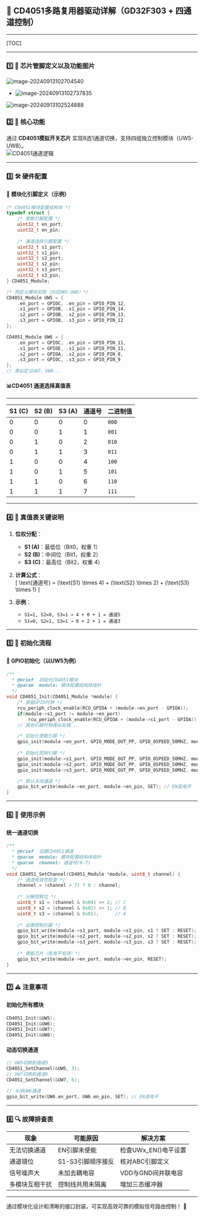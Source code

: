 ## 📌 CD4051多路复用器驱动详解（GD32F303 + 四通道控制）

------

[TOC]

------

### **1️⃣ 🎯 芯片管脚定义以及功能图片**

![image-20240913102704540](E:\study\typora\some_record\CD4051\assets\image-20240913102704540.png)

- ![image-20240913102737835](E:\study\typora\some_record\CD4051\assets\image-20240913102737835.png)

![image-20240913102524888](E:\study\typora\some_record\CD4051\assets\image-20240913102524888.png)

### **2️⃣ 🎯 核心功能**

通过 **CD4051模拟开关芯片** 实现8选1通道切换，支持四组独立控制模块（UW5-UW8）。  
![CD4051通道逻辑](https://www.ti.com/ds_dgm/images/fbd_sbos227a.gif)

---

### **3️⃣ 🛠️ 硬件配置**

#### 📍 **模块化引脚定义（示例）**

```c
/* CD4051模块配置结构体 */
typedef struct {
    /* 使能引脚配置 */
    uint32_t en_port;
    uint32_t en_pin;
  
    /* 通道选择引脚配置 */
    uint32_t s1_port;
    uint32_t s1_pin;
    uint32_t s2_port;
    uint32_t s2_pin;
    uint32_t s3_port;
    uint32_t s3_pin;
} CD4051_Module;

/* 预定义模块实例（对应UW5-UW8）*/
CD4051_Module UW5 = {
    .en_port = GPIOC, .en_pin = GPIO_PIN_12,
    .s1_port = GPIOB, .s1_pin = GPIO_PIN_14,
    .s2_port = GPIOB, .s2_pin = GPIO_PIN_13,
    .s3_port = GPIOB, .s3_pin = GPIO_PIN_12
};

CD4051_Module UW6 = {
    .en_port = GPIOC, .en_pin = GPIO_PIN_11,
    .s1_port = GPIOE, .s1_pin = GPIO_PIN_11,
    .s2_port = GPIOA, .s2_pin = GPIO_PIN_8,
    .s3_port = GPIOC, .s3_pin = GPIO_PIN_9
};
// 类似定义UW7、UW8...
```

#### 📊CD4051 通道选择真值表

---

| **S1 (C)** | **S2 (B)** | **S3 (A)** | **通道号** | **二进制值** |
| ---------- | ---------- | ---------- | ---------- | ------------ |
| 0          | 0          | 0          | 0          | `000`        |
| 0          | 0          | 1          | 1          | `001`        |
| 0          | 1          | 0          | 2          | `010`        |
| 0          | 1          | 1          | 3          | `011`        |
| 1          | 0          | 0          | 4          | `100`        |
| 1          | 0          | 1          | 5          | `101`        |
| 1          | 1          | 0          | 6          | `110`        |
| 1          | 1          | 1          | 7          | `111`        |



---

### **4️⃣ 🔄 真值表关键说明**

1. **位权分配**：
   - **S1 (A)**：最低位（Bit0，权重 1）
   - **S2 (B)**：中间位（Bit1，权重 2）
   - **S3 (C)**：最高位（Bit2，权重 4）

2. **计算公式**：  
   \[
   \text{通道号} = (\text{S1} \times 4) + (\text{S2} \times 2) + (\text{S3} \times 1)
   \]

3. **示例**：
   - `S1=1, S2=0, S3=1 → 4 + 0 + 1 = 通道5`
   - `S1=0, S2=1, S3=1 → 0 + 2 + 1 = 通道3`



---

### **5️⃣ 🚀 初始化流程**

#### 📍 GPIO初始化（以UW5为例）

```c
/**
  * @brief  初始化CD4051模块
  * @param  module: 模块配置结构体指针
  */
void CD4051_Init(CD4051_Module *module) {
    /* 使能GPIO时钟 */
    rcu_periph_clock_enable(RCU_GPIOA + (module->en_port - GPIOA));
    if(module->s1_port != module->en_port)
        rcu_periph_clock_enable(RCU_GPIOA + (module->s1_port - GPIOA));
    // 其他引脚时钟类似处理...

    /* 初始化使能引脚 */
    gpio_init(module->en_port, GPIO_MODE_OUT_PP, GPIO_OSPEED_50MHZ, module->en_pin);
  
    /* 初始化控制引脚 */
    gpio_init(module->s1_port, GPIO_MODE_OUT_PP, GPIO_OSPEED_50MHZ, module->s1_pin);
    gpio_init(module->s2_port, GPIO_MODE_OUT_PP, GPIO_OSPEED_50MHZ, module->s2_pin);
    gpio_init(module->s3_port, GPIO_MODE_OUT_PP, GPIO_OSPEED_50MHZ, module->s3_pin);

    /* 默认关闭通道 */
    gpio_bit_write(module->en_port, module->en_pin, SET); // EN高电平
}
```

---

### **6️⃣ 📝 使用示例**

#### 统一通道切换

```c
/**
  * @brief  设置CD4051通道
  * @param  module: 模块配置结构体指针
  * @param  channel: 通道号(0-7)
  */
void CD4051_SetChannel(CD4051_Module *module, uint8_t channel) {
    /* 通道有效性检查 */
    channel = (channel > 7) ? 0 : channel;
  
    /* 分解控制位 */
    uint8_t s1 = (channel & 0x04) >> 2; // C
    uint8_t s2 = (channel & 0x02) >> 1; // B
    uint8_t s3 = (channel & 0x01);      // A
  
    /* 设置控制引脚 */
    gpio_bit_write(module->s1_port, module->s1_pin, s1 ? SET : RESET);
    gpio_bit_write(module->s2_port, module->s2_pin, s2 ? SET : RESET);
    gpio_bit_write(module->s3_port, module->s3_pin, s3 ? SET : RESET);
  
    /* 使能芯片（低电平有效）*/
    gpio_bit_write(module->en_port, module->en_pin, RESET);
}
```

------



### **7️⃣ ⚠️ 注意事项**

#### 初始化所有模块

```c
CD4051_Init(&UW5);
CD4051_Init(&UW6);
CD4051_Init(&UW7);
CD4051_Init(&UW8);
```

#### 动态切换通道

```c
// UW5切换到通道3
CD4051_SetChannel(&UW5, 3);
// UW7切换到通道6
CD4051_SetChannel(&UW7, 6);

// 关闭UW6通道
gpio_bit_write(UW6.en_port, UW6.en_pin, SET); // EN高电平
```

---

### **8️⃣ 🔍 故障排查表**

| 现象           | 可能原因          | 解决方案             |
| -------------- | ----------------- | -------------------- |
| 无法切换通道   | EN引脚未使能      | 检查UWx_EN()电平设置 |
| 通道错位       | S1-S3引脚顺序接反 | 核对ABC引脚定义      |
| 信号噪声大     | 未加去耦电容      | VDD与GND间并联电容   |
| 多模块互相干扰 | 控制线共用未隔离  | 增加三态缓冲器       |

---

通过模块化设计和清晰的接口封装，可实现高效可靠的模拟信号路由控制！ 🚀
